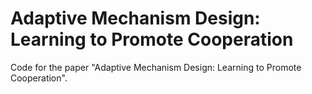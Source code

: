 # Adaptive Mechanism Design: Learning to Promote Cooperation

Code for the paper "Adaptive Mechanism Design: Learning to Promote Cooperation".
